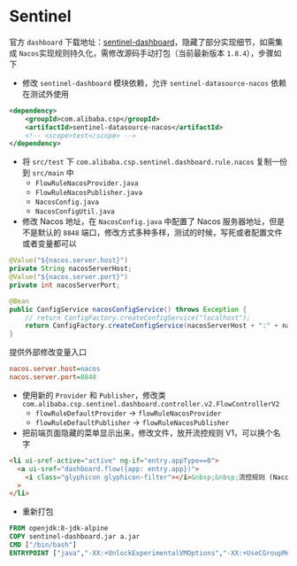 # Sentinel

官方 `dashboard` 下载地址：[sentinel-dashboard](https://github.com/alibaba/Sentinel/releases)，隐藏了部分实现细节，如需集成 `Nacos`实现规则持久化，需修改源码手动打包（当前最新版本 `1.8.4`），步骤如下

- 修改 `sentinel-dashboard` 模块依赖，允许 `sentinel-datasource-nacos` 依赖在测试外使用

```xml
<dependency>
    <groupId>com.alibaba.csp</groupId>
    <artifactId>sentinel-datasource-nacos</artifactId>
    <!-- <scope>test</scope> -->
</dependency>
```

- 将 `src/test` 下 `com.alibaba.csp.sentinel.dashboard.rule.nacos` 复制一份到 `src/main` 中
  - `FlowRuleNacosProvider.java`
  - `FlowRuleNacosPublisher.java`
  - `NacosConfig.java`
  - `NacosConfigUtil.java`
- 修改 Nacos 地址，在 `NacosConfig.java` 中配置了 Nacos 服务器地址，但是不是默认的 `8848` 端口，修改方式多种多样，测试的时候，写死或者配置文件或者变量都可以

```java
@Value("${nacos.server.host}")
private String nacosServerHost;
@Value("${nacos.server.port}")
private int nacosServerPort;

@Bean
public ConfigService nacosConfigService() throws Exception {
    // return ConfigFactory.createConfigService("localhost");
    return ConfigFactory.createConfigService(nacosServerHost + ":" + nacosServerPort);
}
```

提供外部修改变量入口

```ini
nacos.server.host=nacos
nacos.server.port=8848
```

- 使用新的 `Provider` 和 `Publisher`，修改类`com.alibaba.csp.sentinel.dashboard.controller.v2.FlowControllerV2`
  - `flowRuleDefaultProvider` -> `flowRuleNacosProvider`
  - `flowRuleDefaultPublisher` -> `flowRuleNacosPublisher`
- 把前端页面隐藏的菜单显示出来，修改文件，放开流控规则 V1，可以换个名字

```html
<li ui-sref-active="active" ng-if="entry.appType==0">
  <a ui-sref="dashboard.flow({app: entry.app})">
    <i class="glyphicon glyphicon-filter"></i>&nbsp;&nbsp;流控规则 (Nacos)</a
  >
</li>
```

- 重新打包

```dockerfile
FROM openjdk:8-jdk-alpine
COPY sentinel-dashboard.jar a.jar
CMD ["/bin/bash"]
ENTRYPOINT ["java","-XX:+UnlockExperimentalVMOptions","-XX:+UseCGroupMemoryLimitForHeap","-Djava.security.egd=file:/dev/./urandom","-jar","/a.jar"]
```
